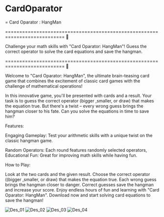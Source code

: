 # CardOparator


<app-name> = Card Oparator : HangMan 

===========================================================================
<short-description>


Challenge your math skills with "Card Oparator: HangMan"! Guess the correct operator to solve the card equations and save the hangman. 





===========================================================================
<full-description>



Welcome to "Card Oparator: HangMan", the ultimate brain-teasing card game that combines the excitement of classic card games with the challenge of mathematical operations!

In this innovative game, you'll be presented with cards and a result. Your task is to guess the correct operator (bigger ,smaller, or draw) that makes the equation true. But there's a twist – every wrong guess brings the hangman closer to his fate. Can you solve the equations in time to save him?

Features:

Engaging Gameplay: Test your arithmetic skills with a unique twist on the classic hangman game.

Random Operators: Each round features randomly selected operators, 
Educational Fun: Great for improving math skills while having fun.

How to Play:

Look at the two cards and the given result.
Choose the correct operator ((bigger ,smaller, or draw) that makes the equation true.
Each wrong guess brings the hangman closer to danger.
Correct guesses save the hangman and increase your score.
Enjoy endless hours of fun and learning with "Card Oparator: HangMan". Download now and start solving card equations to save the hangman!


![Des_01](https://github.com/user-attachments/assets/8c619546-06d4-49f6-8fb0-48fef793dba6)
![Des_02](https://github.com/user-attachments/assets/2b629e9a-adc1-4a9f-9cb8-caeee9e229b8)
![Des_03](https://github.com/user-attachments/assets/2fd1365a-386f-4dc2-a9b8-8d065ff876cc)
![Des_04](https://github.com/user-attachments/assets/4269f4df-c366-4a58-aa20-e6ba9fa45b2b)
